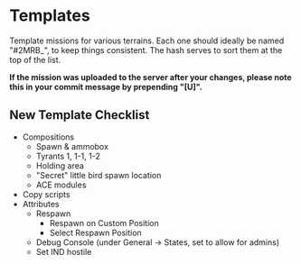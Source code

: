 # Templates

Template missions for various terrains. Each one should ideally be named "#2MRB_<terrain>", to keep things consistent. The hash serves to sort them at the top of the list. 

**If the mission was uploaded to the server after your changes, please note this in your commit message by prepending "[U]".**

## New Template Checklist

* Compositions
	* Spawn & ammobox
	* Tyrants 1, 1-1, 1-2
	* Holding area
	* "Secret" little bird spawn location
	* ACE modules
* Copy scripts
* Attributes
	* Respawn
		* Respawn on Custom Position
		* Select Respawn Position
	* Debug Console (under General -> States, set to allow for admins)
	* Set IND hostile
